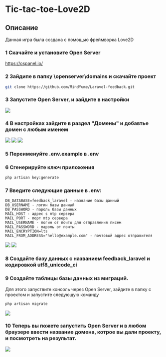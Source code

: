 # Tic-tac-toe-Love2D


## Описание
Данная игра была создана с помощью фреймворка Love2D

### 1 Скачайте и установите Open Server
https://ospanel.io/

### 2 Зайдипе в папку \openserver\domains и скачайте проект
```bash
git clone https://github.com/MindYume/Laravel-feedback.git
```

### 3 Запустите Open Server, и зайдите в настройки
![](images/settings.png)
### 4 В настройках зайдите в раздел "Домены" и добавтье домен с любым именем
![](images/domain1.png)
![](images/domain2.png)
![](images/domain3.png)

### 5 Переименуйте .env.example в .env

### 6 Сгенерируйте ключ приложения
```bash
php artisan key:generate
```

### 7 Введите следующие данные в .env:
    DB_DATABASE=feedback_laravel - название базы данный
    DB_USERNAME - логин базы данный
    DB_PASSWORD - пароль базы данных
    MAIL_HOST - адрес s mtp сервера
    MAIL_PORT - порт mtp сервера
    MAIL_USERNAME - логин от почты для отправления писем
    MAIL_PASSWORD - пароль от почты
    MAIL_ENCRYPTION=lts
    MAIL_FROM_ADDRESS="hello@example.com" - почтовый адрес отправителя
![](images/env1.png)
![](images/env2.png)

### 8 Создайте базу данных с названием feedback_laravel и кодировкой utf8_unicode_ci

### 9 Создайте таблицы базы данных из миграций. 
Для этого запуствите консоль через Open Server, зайдите в папку с проектом и запустите следующую команду
```bash 
php artisan migrate
```
![](images/migration.png)
### 10 Теперь вы пожете запустить Open Server и в любом браузере ввести название домена, котрое вы дали проекту, и посмотреть на результат.
![](images/interface3.png)
